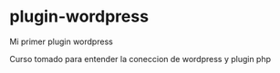 # plugin-wordpress
Mi primer plugin wordpress

Curso tomado para entender la coneccion de wordpress y plugin php
